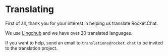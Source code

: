 # Translating

First of all, thank you for your interest in helping us translate Rocket.Chat.

We use [Lingohub](https://translate.lingohub.com/rocketchat/dashboard) and we have over 20 translated languages.

If you want to help, send an email to `translations@rocket.chat` to be invited to the translation project.
